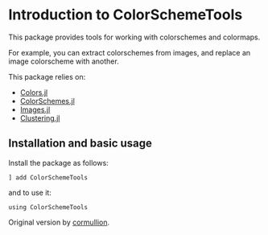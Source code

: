 # Introduction to ColorSchemeTools

This package provides tools for working with colorschemes and colormaps.

For example, you can extract colorschemes from images, and replace an image colorscheme with another.

This package relies on:
- [Colors.jl](https://github.com/JuliaGraphics/Colors.jl)
- [ColorSchemes.jl](https://github.com/JuliaGraphics/ColorSchemes.jl)
- [Images.jl](https://github.com/JuliaImages/Images.jl)
- [Clustering.jl](https://github.com/JuliaStats/Clustering.jl)

## Installation and basic usage

Install the package as follows:

```
] add ColorSchemeTools
```

and to use it:

```
using ColorSchemeTools
```

Original version by [cormullion](https://github.com/cormullion).
